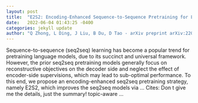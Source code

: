 ```yaml
---
layout: post
title:  "E2S2: Encoding-Enhanced Sequence-to-Sequence Pretraining for Language Understanding and Generation"
date:   2022-06-04 01:43:25 -0400
categories: jekyll update
author: "Q Zhong, L Ding, J Liu, B Du, D Tao - arXiv preprint arXiv:2205.14912, 2022"
---
```

Sequence-to-sequence (seq2seq) learning has become a popular trend for pretraining language models, due to its succinct and universal framework. However, the prior seq2seq pretraining models generally focus on reconstructive objectives on the decoder side and neglect the effect of encoder-side supervisions, which may lead to sub-optimal performance. To this end, we propose an encoding-enhanced seq2seq pretraining strategy, namely E2S2, which improves the seq2seq models via … Cites: ‪Don t give me the details, just the summary! topic-aware …‬